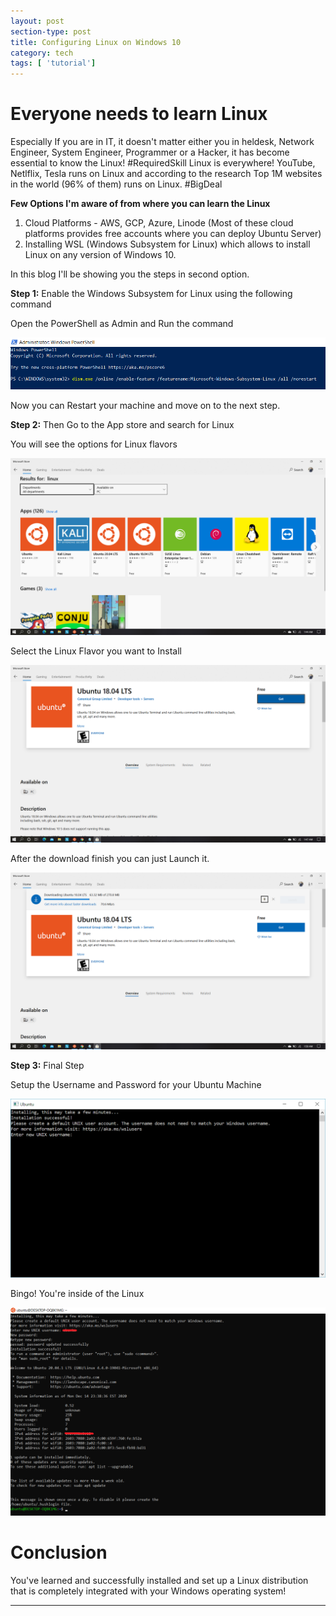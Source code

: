 ```yaml
---
layout: post
section-type: post
title: Configuring Linux on Windows 10
category: tech
tags: [ 'tutorial']
---
```


# Everyone needs to learn Linux

Especially If you are in IT, it doesn't matter either you in heldesk, Network Engineer, System Engineer, Programmer or a Hacker, it has become essential to know the Linux!
#RequiredSkill Linux is everywhere! YouTube, Netlflix, Tesla runs on Linux and according to the research Top 1M websites in the world (96% of them) runs on Linux. #BigDeal 

**Few Options I'm aware of from where you can learn the Linux**
1. Cloud Platforms - AWS, GCP, Azure, Linode (Most of these cloud platforms provides free accounts where you can deploy Ubuntu Server)
2. Installing WSL (Windows Subsystem for Linux) which allows to install Linux on any version of Windows 10. 

In this blog I'll be showing you the steps in second option.

**Step 1:** Enable the Windows Subsystem for Linux using the following command

Open the PowerShell as Admin and Run the command

![PS!](/img/winl_1.png)

Now you can Restart your machine and move on to the next step.

**Step 2:** Then Go to the App store and search for Linux

You will see the options for Linux flavors

![PS1!](/img/winl_2.png)

Select the Linux Flavor you want to Install

![PS2!](/img/winl_3.png)

After the download finish you can just Launch it.

![PS2!](/img/winl_4.png)

**Step 3:** Final Step

Setup the Username and Password for your Ubuntu Machine

![PS3!](/img/winl_5.png)

Bingo! You're inside of the Linux

![PS4!](/img/winu.png)


# Conclusion

You've learned and successfully installed and set up a Linux distribution that is completely integrated with your Windows operating system!

---
